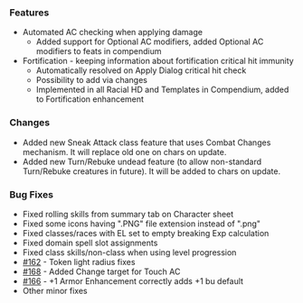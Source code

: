 ### Features
- Automated AC checking when applying damage
    - Added support for Optional AC modifiers, added Optional AC modifiers to feats in compendium
- Fortification - keeping information about fortification critical hit immunity
    - Automatically resolved on Apply Dialog critical hit check
    - Possibility to add via changes
    - Implemented in all Racial HD and Templates in Compendium, added to Fortification enhancement
    
### Changes
- Added new Sneak Attack class feature that uses Combat Changes mechanism. It will replace old one on chars on update.
- Added new Turn/Rebuke undead feature (to allow non-standard Turn/Rebuke creatures in future). It will be added to chars on update.

### Bug Fixes
- Fixed rolling skills from summary tab on Character sheet
- Fixed some icons having ".PNG" file extension instead of ".png"
- Fixed classes/races with EL set to empty breaking Exp calculation
- Fixed domain spell slot assignments
- Fixed class skills/non-class when using level progression
- [#162](https://github.com/Rughalt/D35E/issues/162) - Token light radius fixes
- [#168](https://github.com/Rughalt/D35E/issues/168) - Added Change target for Touch AC
- [#166](https://github.com/Rughalt/D35E/issues/166) - +1 Armor Enhancement correctly adds +1 bu default
- Other minor fixes